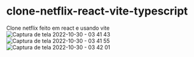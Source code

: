 # clone-netflix-react-vite-typescript
Clone netflix feito em react e usando vite 
![Captura de tela 2022-10-30 - 03 41 43](https://user-images.githubusercontent.com/66807618/198866036-74a5bc64-55e6-4179-9655-9da8533f95db.png)
![Captura de tela 2022-10-30 - 03 41 55](https://user-images.githubusercontent.com/66807618/198866044-4b188b76-e80e-454a-a939-918b02a7ba03.png)
![Captura de tela 2022-10-30 - 03 42 01](https://user-images.githubusercontent.com/66807618/198866045-963f2e67-16eb-4ed1-8d77-3da7b1ed45d5.png)
